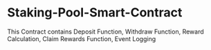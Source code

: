 # Staking-Pool-Smart-Contract
This Contract contains Deposit Function, Withdraw Function, Reward Calculation, Claim Rewards Function, Event Logging 
